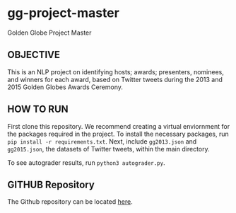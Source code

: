 # gg-project-master
Golden Globe Project Master

## OBJECTIVE

This is an NLP project on identifying hosts; awards; presenters, nominees, and winners for each award, based on Twitter tweets during the 2013 and 2015 Golden Globes Awards Ceremony.

## HOW TO RUN

First clone this repository. We recommend creating a virtual enviornment for the packages required in the project. To install the necessary packages, run `pip install -r requirements.txt`. Next, include `gg2013.json` and `gg2015.json`, the datasets of Twitter tweets, within the main directory.

To see autograder results, run `python3 autograder.py`.

## GITHUB Repository

The Github repository can be located [here](https://github.com/derexwangmang/gg-project-master).